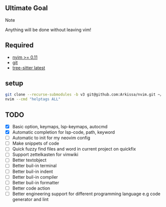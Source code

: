## Ultimate Goal
> [!NOTE]
> 
> Anything will be done without leaving vim!

## Required
- [nvim >= 0.11](https://github.com/neovim/neovim/releases)
- [git](https://git-scm.com/downloads)
- [tree-sitter latest](https://github.com/tree-sitter/tree-sitter/releases)

## setup
```bash
git clone --recurse-submodules -b v3 git@github.com:Arkissa/nvim.git ~/.config/nvim
nvim --cmd "helptags ALL"
```

## TODO
- [x] Basic option, keymaps, lsp-keymaps, autocmd
- [x] Automatic completion for lsp-code, path, keyword
- [ ] Automatic to init for my neovim config
- [ ] Make snippets of code
- [ ] Quick fuzzy find files and word in current project on quickfix
- [ ] Support zettelkasten for vimwiki
- [ ] Better textobject
- [ ] Better buil-in terminal
- [ ] Better buil-in indent
- [ ] Better buil-in compiler
- [ ] Better buil-in formatter
- [ ] Better code action
- [ ] Better engineering support for different programming language e.g code generator and lint
